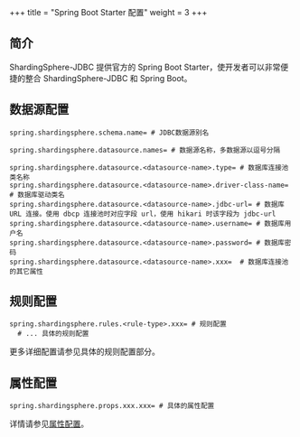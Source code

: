 +++
title = "Spring Boot Starter 配置"
weight = 3
+++

## 简介

ShardingSphere-JDBC 提供官方的 Spring Boot Starter，使开发者可以非常便捷的整合 ShardingSphere-JDBC 和 Spring Boot。

## 数据源配置

```properties
spring.shardingsphere.schema.name= # JDBC数据源别名

spring.shardingsphere.datasource.names= # 数据源名称，多数据源以逗号分隔

spring.shardingsphere.datasource.<datasource-name>.type= # 数据库连接池类名称
spring.shardingsphere.datasource.<datasource-name>.driver-class-name= # 数据库驱动类名
spring.shardingsphere.datasource.<datasource-name>.jdbc-url= # 数据库 URL 连接。使用 dbcp 连接池时对应字段 url，使用 hikari 时该字段为 jdbc-url
spring.shardingsphere.datasource.<datasource-name>.username= # 数据库用户名
spring.shardingsphere.datasource.<datasource-name>.password= # 数据库密码
spring.shardingsphere.datasource.<datasource-name>.xxx=  # 数据库连接池的其它属性
```

## 规则配置

```properties
spring.shardingsphere.rules.<rule-type>.xxx= # 规则配置
  # ... 具体的规则配置
```

更多详细配置请参见具体的规则配置部分。

## 属性配置

```properties
spring.shardingsphere.props.xxx.xxx= # 具体的属性配置
```

详情请参见[属性配置](/cn/user-manual/shardingsphere-jdbc/configuration/props)。
